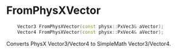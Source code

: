 # FromPhysXVector

```c++
	Vector3 FromPhysXVector(const physx::PxVec3& aVector);
	Vector4 FromPhysXVector(const physx::PxVec4& aVector);
```

Converts PhysX Vector3/Vector4 to SimpleMath Vector3/Vector4.